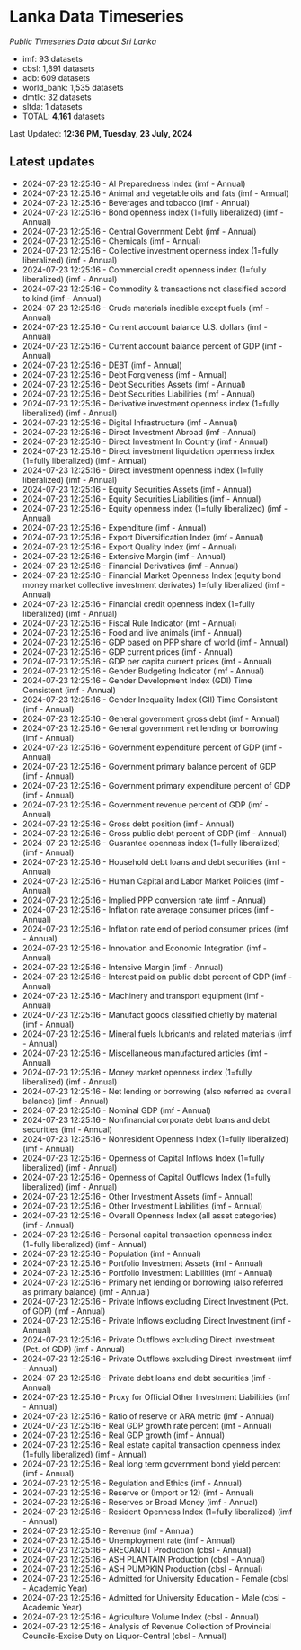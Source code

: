 # Lanka Data Timeseries
*Public Timeseries Data about Sri Lanka*

* imf: 93 datasets
* cbsl: 1,891 datasets
* adb: 609 datasets
* world_bank: 1,535 datasets
* dmtlk: 32 datasets
* sltda: 1 datasets
* TOTAL: **4,161** datasets

Last Updated: **12:36 PM, Tuesday, 23 July, 2024**

## Latest updates

* 2024-07-23 12:25:16 - AI Preparedness Index (imf - Annual)
* 2024-07-23 12:25:16 - Animal and vegetable oils and fats (imf - Annual)
* 2024-07-23 12:25:16 - Beverages and tobacco (imf - Annual)
* 2024-07-23 12:25:16 - Bond openness index (1=fully liberalized) (imf - Annual)
* 2024-07-23 12:25:16 - Central Government Debt (imf - Annual)
* 2024-07-23 12:25:16 - Chemicals (imf - Annual)
* 2024-07-23 12:25:16 - Collective investment openness index (1=fully liberalized) (imf - Annual)
* 2024-07-23 12:25:16 - Commercial credit openness index (1=fully liberalized) (imf - Annual)
* 2024-07-23 12:25:16 - Commodity & transactions not classified accord to kind (imf - Annual)
* 2024-07-23 12:25:16 - Crude materials inedible except fuels (imf - Annual)
* 2024-07-23 12:25:16 - Current account balance U.S. dollars (imf - Annual)
* 2024-07-23 12:25:16 - Current account balance percent of GDP (imf - Annual)
* 2024-07-23 12:25:16 - DEBT (imf - Annual)
* 2024-07-23 12:25:16 - Debt Forgiveness (imf - Annual)
* 2024-07-23 12:25:16 - Debt Securities Assets (imf - Annual)
* 2024-07-23 12:25:16 - Debt Securities Liabilities (imf - Annual)
* 2024-07-23 12:25:16 - Derivative investment openness index (1=fully liberalized) (imf - Annual)
* 2024-07-23 12:25:16 - Digital Infrastructure (imf - Annual)
* 2024-07-23 12:25:16 - Direct Investment Abroad (imf - Annual)
* 2024-07-23 12:25:16 - Direct Investment In Country (imf - Annual)
* 2024-07-23 12:25:16 - Direct investment liquidation openness index (1=fully liberalized) (imf - Annual)
* 2024-07-23 12:25:16 - Direct investment openness index (1=fully liberalized) (imf - Annual)
* 2024-07-23 12:25:16 - Equity Securities Assets (imf - Annual)
* 2024-07-23 12:25:16 - Equity Securities Liabilities (imf - Annual)
* 2024-07-23 12:25:16 - Equity openness index (1=fully liberalized) (imf - Annual)
* 2024-07-23 12:25:16 - Expenditure (imf - Annual)
* 2024-07-23 12:25:16 - Export Diversification Index (imf - Annual)
* 2024-07-23 12:25:16 - Export Quality Index (imf - Annual)
* 2024-07-23 12:25:16 - Extensive Margin (imf - Annual)
* 2024-07-23 12:25:16 - Financial Derivatives (imf - Annual)
* 2024-07-23 12:25:16 - Financial Market Openness Index (equity bond money market collective investment derivates) 1=fully liberalized (imf - Annual)
* 2024-07-23 12:25:16 - Financial credit openness index (1=fully liberalized) (imf - Annual)
* 2024-07-23 12:25:16 - Fiscal Rule Indicator (imf - Annual)
* 2024-07-23 12:25:16 - Food and live animals (imf - Annual)
* 2024-07-23 12:25:16 - GDP based on PPP share of world (imf - Annual)
* 2024-07-23 12:25:16 - GDP current prices (imf - Annual)
* 2024-07-23 12:25:16 - GDP per capita current prices (imf - Annual)
* 2024-07-23 12:25:16 - Gender Budgeting Indicator (imf - Annual)
* 2024-07-23 12:25:16 - Gender Development Index (GDI) Time Consistent (imf - Annual)
* 2024-07-23 12:25:16 - Gender Inequality Index (GII) Time Consistent (imf - Annual)
* 2024-07-23 12:25:16 - General government gross debt (imf - Annual)
* 2024-07-23 12:25:16 - General government net lending or borrowing (imf - Annual)
* 2024-07-23 12:25:16 - Government expenditure percent of GDP (imf - Annual)
* 2024-07-23 12:25:16 - Government primary balance percent of GDP (imf - Annual)
* 2024-07-23 12:25:16 - Government primary expenditure percent of GDP (imf - Annual)
* 2024-07-23 12:25:16 - Government revenue percent of GDP (imf - Annual)
* 2024-07-23 12:25:16 - Gross debt position (imf - Annual)
* 2024-07-23 12:25:16 - Gross public debt percent of GDP (imf - Annual)
* 2024-07-23 12:25:16 - Guarantee openness index (1=fully liberalized) (imf - Annual)
* 2024-07-23 12:25:16 - Household debt loans and debt securities (imf - Annual)
* 2024-07-23 12:25:16 - Human Capital and Labor Market Policies (imf - Annual)
* 2024-07-23 12:25:16 - Implied PPP conversion rate (imf - Annual)
* 2024-07-23 12:25:16 - Inflation rate average consumer prices (imf - Annual)
* 2024-07-23 12:25:16 - Inflation rate end of period consumer prices (imf - Annual)
* 2024-07-23 12:25:16 - Innovation and Economic Integration (imf - Annual)
* 2024-07-23 12:25:16 - Intensive Margin (imf - Annual)
* 2024-07-23 12:25:16 - Interest paid on public debt percent of GDP (imf - Annual)
* 2024-07-23 12:25:16 - Machinery and transport equipment (imf - Annual)
* 2024-07-23 12:25:16 - Manufact goods classified chiefly by material (imf - Annual)
* 2024-07-23 12:25:16 - Mineral fuels lubricants and related materials (imf - Annual)
* 2024-07-23 12:25:16 - Miscellaneous manufactured articles (imf - Annual)
* 2024-07-23 12:25:16 - Money market openness index (1=fully liberalized) (imf - Annual)
* 2024-07-23 12:25:16 - Net lending or borrowing (also referred as overall balance) (imf - Annual)
* 2024-07-23 12:25:16 - Nominal GDP (imf - Annual)
* 2024-07-23 12:25:16 - Nonfinancial corporate debt loans and debt securities (imf - Annual)
* 2024-07-23 12:25:16 - Nonresident Openness Index (1=fully liberalized) (imf - Annual)
* 2024-07-23 12:25:16 - Openness of Capital Inflows Index (1=fully liberalized) (imf - Annual)
* 2024-07-23 12:25:16 - Openness of Capital Outflows Index (1=fully liberalized) (imf - Annual)
* 2024-07-23 12:25:16 - Other Investment Assets (imf - Annual)
* 2024-07-23 12:25:16 - Other Investment Liabilities (imf - Annual)
* 2024-07-23 12:25:16 - Overall Openness Index (all asset categories) (imf - Annual)
* 2024-07-23 12:25:16 - Personal capital transaction openness index (1=fully liberalized) (imf - Annual)
* 2024-07-23 12:25:16 - Population (imf - Annual)
* 2024-07-23 12:25:16 - Portfolio Investment Assets (imf - Annual)
* 2024-07-23 12:25:16 - Portfolio Investment Liabilities (imf - Annual)
* 2024-07-23 12:25:16 - Primary net lending or borrowing (also referred as primary balance) (imf - Annual)
* 2024-07-23 12:25:16 - Private Inflows excluding Direct Investment (Pct. of GDP) (imf - Annual)
* 2024-07-23 12:25:16 - Private Inflows excluding Direct Investment (imf - Annual)
* 2024-07-23 12:25:16 - Private Outflows excluding Direct Investment (Pct. of GDP) (imf - Annual)
* 2024-07-23 12:25:16 - Private Outflows excluding Direct Investment (imf - Annual)
* 2024-07-23 12:25:16 - Private debt loans and debt securities (imf - Annual)
* 2024-07-23 12:25:16 - Proxy for Official Other Investment Liabilities (imf - Annual)
* 2024-07-23 12:25:16 - Ratio of reserve or ARA metric (imf - Annual)
* 2024-07-23 12:25:16 - Real GDP growth rate percent (imf - Annual)
* 2024-07-23 12:25:16 - Real GDP growth (imf - Annual)
* 2024-07-23 12:25:16 - Real estate capital transaction openness index (1=fully liberalized) (imf - Annual)
* 2024-07-23 12:25:16 - Real long term government bond yield percent (imf - Annual)
* 2024-07-23 12:25:16 - Regulation and Ethics (imf - Annual)
* 2024-07-23 12:25:16 - Reserve or (Import or 12) (imf - Annual)
* 2024-07-23 12:25:16 - Reserves or Broad Money (imf - Annual)
* 2024-07-23 12:25:16 - Resident Openness Index (1=fully liberalized) (imf - Annual)
* 2024-07-23 12:25:16 - Revenue (imf - Annual)
* 2024-07-23 12:25:16 - Unemployment rate (imf - Annual)
* 2024-07-23 12:25:16 - ARECANUT Production (cbsl - Annual)
* 2024-07-23 12:25:16 - ASH PLANTAIN Production (cbsl - Annual)
* 2024-07-23 12:25:16 - ASH PUMPKIN Production (cbsl - Annual)
* 2024-07-23 12:25:16 - Admitted for University Education - Female (cbsl - Academic Year)
* 2024-07-23 12:25:16 - Admitted for University Education - Male (cbsl - Academic Year)
* 2024-07-23 12:25:16 - Agriculture Volume Index (cbsl - Annual)
* 2024-07-23 12:25:16 - Analysis of Revenue Collection of Provincial Councils-Excise Duty on Liquor-Central (cbsl - Annual)